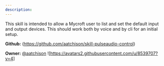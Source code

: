 ```yaml
---
description: 
---
```

This skill is intended to allow a Mycroft user to list and set the default input and output devices. This should work both by voice and by cli for an initial setup.

**Github:** (https://github.com/aatchison/skill-pulseaudio-control)

**Owner:** [@aatchison](https://github.com/aatchison) ![https://avatars2.githubusercontent.com/u/8539707?v=4]

